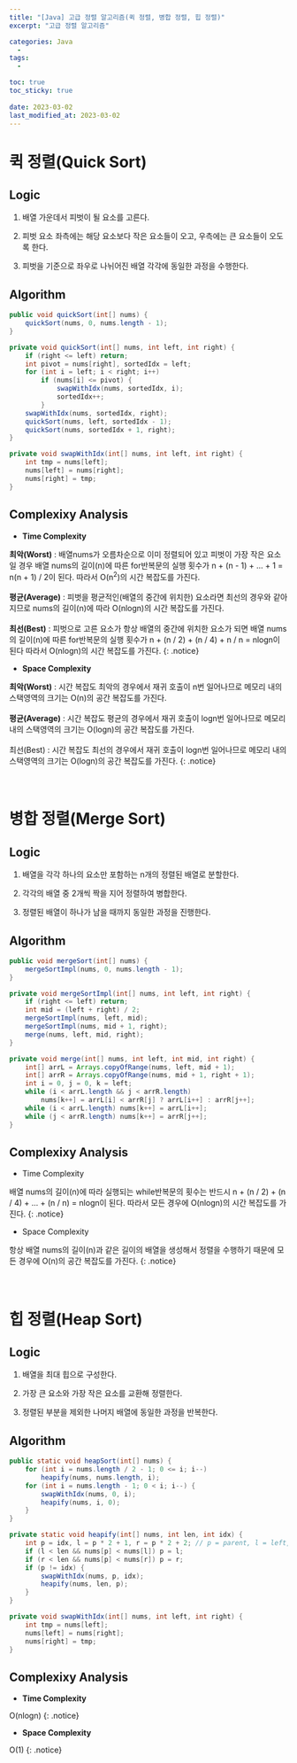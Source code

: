 ```yaml
---
title: "[Java] 고급 정렬 알고리즘(퀵 정렬, 병합 정렬, 힙 정렬)"
excerpt: "고급 정렬 알고리즘"

categories: Java
  - 
tags:
  - 

toc: true
toc_sticky: true
 
date: 2023-03-02
last_modified_at: 2023-03-02
---
```

# **퀵 정렬(Quick Sort)**
## **Logic**
1. 배열 가운데서 피벗이 될 요소를 고른다.

2. 피벗 요소 좌측에는 해당 요소보다 작은 요소들이 오고, 우측에는 큰 요소들이 오도록 한다.

3. 피벗을 기준으로 좌우로 나뉘어진 배열 각각에 동일한 과정을 수행한다.

## **Algorithm**
```java
public void quickSort(int[] nums) {
    quickSort(nums, 0, nums.length - 1);
}

private void quickSort(int[] nums, int left, int right) {
    if (right <= left) return;
    int pivot = nums[right], sortedIdx = left;
    for (int i = left; i < right; i++)
        if (nums[i] <= pivot) {
            swapWithIdx(nums, sortedIdx, i);
            sortedIdx++;
        }
    swapWithIdx(nums, sortedIdx, right);
    quickSort(nums, left, sortedIdx - 1);
    quickSort(nums, sortedIdx + 1, right);
}

private void swapWithIdx(int[] nums, int left, int right) {
    int tmp = nums[left];
    nums[left] = nums[right];
    nums[right] = tmp;
}
```

## **Complexixy Analysis**
- **Time Complexity**

**최악(Worst)** : 배열nums가 오름차순으로 이미 정렬되어 있고 피벗이 가장 작은 요소일 경우 배열 nums의 길이(n)에 따른 for반복문의 실행 횟수가 n + (n - 1) + ... + 1 = n(n + 1) / 2이 된다. 따라서 O(n<sup>2</sup>)의 시간 복잡도를 가진다.
<br>
<br>
**평균(Average)** : 피벗을 평균적인(배열의 중간에 위치한) 요소라면 최선의 경우와 같아지므로 nums의 길이(n)에 따라 O(nlogn)의 시간 복잡도를 가진다.
<br>
<br>
**최선(Best)** : 피벗으로 고른 요소가 항상 배열의 중간에 위치한 요소가 되면 배열 nums의 길이(n)에 따른 for반복문의 실행 횟수가 n + (n / 2) + (n / 4) + n / n = nlogn이 된다 따라서 O(nlogn)의 시간 복잡도를 가진다.
{: .notice}
- **Space Complexity**

**최악(Worst)** : 시간 복잡도 최악의 경우에서 재귀 호출이 n번 일어나므로 메모리 내의 스택영역의 크기는 O(n)의 공간 복잡도를 가진다.
<br>
<br>
**평균(Average)** : 시간 복잡도 평균의 경우에서 재귀 호출이 logn번 일어나므로 메모리 내의 스택영역의 크기는 O(logn)의 공간 복잡도를 가진다.
<br>
<br>
최선(Best) : 시간 복잡도 최선의 경우에서 재귀 호출이 logn번 일어나므로 메모리 내의 스택영역의 크기는 O(logn)의 공간 복잡도를 가진다.
{: .notice}
<br>
<br>
<br>

# **병합 정렬(Merge Sort)**
## **Logic**
1. 배열을 각각 하나의 요소만 포함하는 n개의 정렬된 배열로 분할한다.

2. 각각의 배열 중 2개씩 짝을 지어 정렬하여 병합한다.

3. 정렬된 배열이 하나가 남을 때까지 동일한 과정을 진행한다.

## **Algorithm**
```java
public void mergeSort(int[] nums) {
    mergeSortImpl(nums, 0, nums.length - 1);
}

private void mergeSortImpl(int[] nums, int left, int right) {
    if (right <= left) return;
    int mid = (left + right) / 2;
    mergeSortImpl(nums, left, mid);
    mergeSortImpl(nums, mid + 1, right);
    merge(nums, left, mid, right);
}

private void merge(int[] nums, int left, int mid, int right) {
    int[] arrL = Arrays.copyOfRange(nums, left, mid + 1);
    int[] arrR = Arrays.copyOfRange(nums, mid + 1, right + 1);
    int i = 0, j = 0, k = left;
    while (i < arrL.length && j < arrR.length)
        nums[k++] = arrL[i] < arrR[j] ? arrL[i++] : arrR[j++];
    while (i < arrL.length) nums[k++] = arrL[i++];
    while (j < arrR.length) nums[k++] = arrR[j++];
}
```

## **Complexixy Analysis**
- Time Complexity

배열 nums의 길이(n)에 따라 실행되는 while반복문의 횟수는 반드시 n + (n / 2) + (n / 4) + ... + (n / n) = nlogn이 된다. 따라서 모든 경우에 O(nlogn)의 시간 복잡도를 가진다.
{: .notice}
- Space Complexity

항상 배열 nums의 길이(n)과 같은 길이의 배열을 생성해서 정렬을 수행하기 때문에 모든 경우에 O(n)의 공간 복잡도를 가진다.
{: .notice}
<br>
<br>
<br>

# **힙 정렬(Heap Sort)**
## **Logic**
1. 배열을 최대 힙으로 구성한다.

2. 가장 큰 요소와 가장 작은 요소를 교환해 정렬한다.

3. 정렬된 부분을 제외한 나머지 배열에 동일한 과정을 반복한다.

## **Algorithm**
```java
public static void heapSort(int[] nums) {
    for (int i = nums.length / 2 - 1; 0 <= i; i--)
        heapify(nums, nums.length, i);
    for (int i = nums.length - 1; 0 < i; i--) {
        swapWithIdx(nums, 0, i);
        heapify(nums, i, 0);
    }
}

private static void heapify(int[] nums, int len, int idx) {
    int p = idx, l = p * 2 + 1, r = p * 2 + 2; // p = parent, l = left, r = right
    if (l < len && nums[p] < nums[l]) p = l;
    if (r < len && nums[p] < nums[r]) p = r;
    if (p != idx) {
        swapWithIdx(nums, p, idx);
        heapify(nums, len, p);
    }
}

private void swapWithIdx(int[] nums, int left, int right) {
    int tmp = nums[left];
    nums[left] = nums[right];
    nums[right] = tmp;
}
```

## **Complexixy Analysis**
- **Time Complexity**

O(nlogn)
{: .notice}
- **Space Complexity**

O(1)
{: .notice}